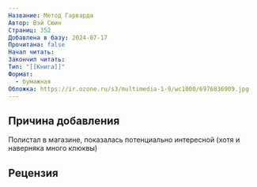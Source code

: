 ```yaml
---
Название: Метод Гарварда
Автор: Вэй Сюин
Страниц: 352
Добавлена в базу: 2024-07-17
Прочитана: false
Начал читать: 
Закончил читать: 
Тип: "[[Книга]]"
Формат:
  - бумажная
Обложка: https://ir.ozone.ru/s3/multimedia-1-9/wc1000/6976836909.jpg
---
```

## Причина добавления

Полистал в магазине, показалась потенциально интересной (хотя и наверняка много клюквы)

## Рецензия